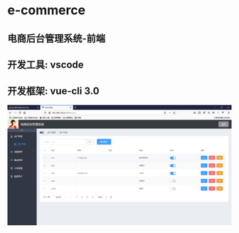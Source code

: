 # e-commerce
## 电商后台管理系统-前端 </br>
## 开发工具: vscode </br>
## 开发框架: vue-cli 3.0 </br>
<img src="https://github.com/Brighteststars/e-commerce/blob/master/images/1.png" />
